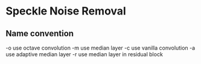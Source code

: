 # Speckle Noise Removal

## Name convention
-o use octave convolution
-m use median layer
-c use vanilla convolution
-a use adaptive median layer
-r use median layer in residual block

